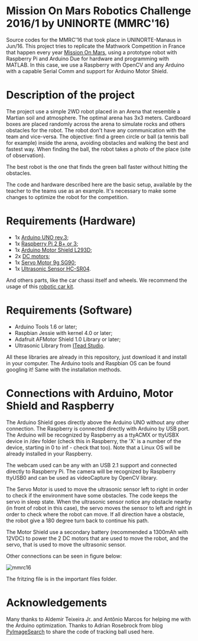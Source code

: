 # Mission On Mars Robotics Challenge 2016/1 by UNINORTE (MMRC'16)

Source codes for the MMRC'16 that took place in UNINORTE-Manaus in Jun/16. This project tries to replicate the Mathwork Competition in France that happen every year [Mission On Mars](https://www.mathworks.com/academia/student-challenge/mission-on-mars.html), using a prototype robot with Raspberry Pi and Arduino Due for hardware and programming with MATLAB. In this case, we use a Raspberry with OpenCV and any Arduino with a capable Serial Comm and support for Arduino Motor Shield.

# Description of the project

The project use a simple 2WD robot placed in an Arena that resemble a Martian soil and atmosphere. The optimal arena has 3x3 meters. Cardboard boxes are placed randomly across the arena to simulate rocks and others obstacles for the robot. The robot don't have any communication with the team and vice-versa. The objective: find a green circle or ball (a tennis ball for example) inside the arena, avoiding obstacles and walking the best and fastest way. When finding the ball, the robot takes a photo of the place (site of observation).

The best robot is the one that finds the green ball faster without hitting the obstacles. 

The code and hardware described here are the basic setup, available by the teacher to the teams use as an example. It's necessary to make some changes to optimize the robot for the competition.

# Requirements (Hardware)

- 1x [Arduino UNO rev.3](http://www.filipeflop.com/pd-6b58d-placa-uno-r3-cabo-usb-para-arduino.html?ct=3d60d&p=1&s=1);
- 1x [Raspberry Pi 2 B+ or 3](http://www.filipeflop.com/pd-31a472-raspberry-pi-3-model-b.html?ct=9334a&p=1&s=1);
- 1x [Arduino Motor Shield L293D](http://www.filipeflop.com/pd-6b643-motor-shield-l293d-driver-ponte-h-para-arduino.html?ct=3d60f&p=1&s=1);
- 2x [DC motors](http://www.filipeflop.com/pd-11d0db-motor-dc-3-6v-com-caixa-de-reducao-e-eixo-duplo.html?ct=41d95&p=1&s=1);
- 1x [Servo Motor 9g SG90](http://www.filipeflop.com/pd-71590-micro-servo-9g-sg90-towerpro.html?ct=93346&p=1&s=1);
- 1x [Ultrasonic Sensor HC-SR04](http://www.filipeflop.com/pd-6b8a2-sensor-de-distancia-ultrassonico-hc-sr04.html?ct=41d97&p=1&s=1).

And others parts, like the car chassi itself and wheels. We recommend the usage of this [robotic car kit](http://www.filipeflop.com/pd-9dd47-kit-chassi-2wd-robo-para-arduino.html?ct=93347&p=1&s=1).

# Requirements (Software)

- Arduino Tools 1.6 or later;
- Raspbian Jessie with kernel 4.0 or later;
- Adafruit AFMotor Shield 1.0 Library or later;
- Ultrasonic Library from [ITead Studio](http://iteadstudio.com).

All these libraries are already in this repository, just download it and install in your computer.
The Arduino tools and Raspbian OS can be found googling it! Same with the installation methods.

# Connections with Arduino, Motor Shield and Raspberry 

The Arduino Shield goes directly above the Arduino UNO without any other connection. The Raspberry is connected directly with Arduino by USB port. The Arduino will be recognized by Raspberry as a ttyACMX or ttyUSBX device in /dev folder (check this in Raspberry, the 'X' is a number of the device, starting in 0 to inf - check that too). Note that a Linux OS will be already installed in your Raspberry.

The webcam used can be any with an USB 2.1 support and connected directly to Raspberry Pi. The camera will be recognized by Raspberry ttyUSB0 and can be used as videoCapture by OpenCV library.

The Servo Motor is used to move the ultrasonic sensor left to right in order to check if the environment have some obstacles. The code keeps the servo in sleep state. When the ultrasonic sensor notice any obstacle nearby (in front of robot in this case), the servo moves the sensor to left and right in order to check where the robot can move. If all direction have a obstacle, the robot give a 180 degree turn back to continue his path.

The Motor Shield use a secondary battery (recommended a 1300mAh with 12VDC) to power the 2 DC motors that are used to move the robot, and the servo, that is used to move the ultrasonic sensor.

Other connections can be seen in figure below:

![mmrc16](https://cloud.githubusercontent.com/assets/6139272/21539899/5f7b9544-cd81-11e6-86c3-f8f8039f8cba.png)

The fritzing file is in the important files folder.

# Acknowledgements

Many thanks to Aldemir Teixeira Jr. and Antônio Marcos for helping me with the Arduino optimization. Thanks to Adrian Rosebrock from blog [PyImageSearch](http://www.pyimagesearch.com) to share the code of tracking ball used here.
